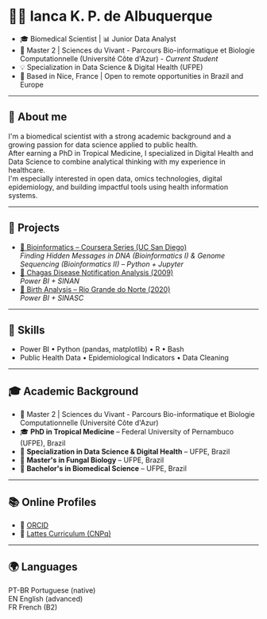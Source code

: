 # 👩‍💻 Ianca K. P. de Albuquerque

- 🎓 Biomedical Scientist | 📊 Junior Data Analyst
- 🧬 Master 2 | Sciences du Vivant - Parcours Bio-informatique et Biologie Computationnelle (Université Côte d'Azur) - *Current Student*
- 💡 Specialization in Data Science & Digital Health (UFPE)  
- 📍 Based in Nice, France | Open to remote opportunities in Brazil and Europe

---

## 🌱 About me

I'm a biomedical scientist with a strong academic background and a growing passion for data science applied to public health.  
After earning a PhD in Tropical Medicine, I specialized in Digital Health and Data Science to combine analytical thinking with my experience in healthcare.  
I'm especially interested in open data, omics technologies, digital epidemiology, and building impactful tools using health information systems.

---

## 🔬 Projects

- [🧬 Bioinformatics – Coursera Series (UC San Diego)](https://github.com/ianca-kpa/bioinformatics-coursera-series)  
  *Finding Hidden Messages in DNA (Bioinformatics I) & Genome Sequencing (Bioinformatics II) – Python + Jupyter*    
- [🦠 Chagas Disease Notification Analysis (2009)](https://github.com/ianca-kpa/powerbi-Chagas-Disease-Sinan-2009)  
  *Power BI + SINAN*
- [🤰 Birth Analysis – Rio Grande do Norte (2020)](https://github.com/ianca-kpa/powerbi-sinasc-birth-analysis-RN)  
  *Power BI + SINASC*
  
---

## 📌 Skills

- Power BI • Python (pandas, matplotlib) • R  • Bash
- Public Health Data • Epidemiological Indicators • Data Cleaning  

---

## 🎓 Academic Background

- 🧬 Master 2 | Sciences du Vivant - Parcours Bio-informatique et Biologie Computationnelle (Université Côte d'Azur)
- 🎓 **PhD in Tropical Medicine** – Federal University of Pernambuco (UFPE), Brazil  
- 🧠 **Specialization in Data Science & Digital Health** – UFPE, Brazil  
- 🔬 **Master's in Fungal Biology** – UFPE, Brazil  
- 🧪 **Bachelor's in Biomedical Science** – UFPE, Brazil

---

## 📚 Online Profiles

- 🔗 [ORCID](https://orcid.org/0000-0003-2495-4821)  
- 📄 [Lattes Curriculum (CNPq)](http://lattes.cnpq.br/0776926712403075)

---

## 🌍 Languages

PT-BR Portuguese (native)  
EN English (advanced)  
FR French (B2)

